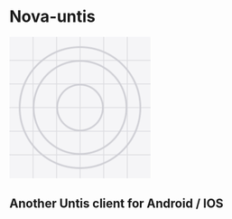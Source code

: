 # Nova-untis

<img src="/assets/icon.png" alt="drawing" width="250"/>

## Another Untis client for Android / IOS
